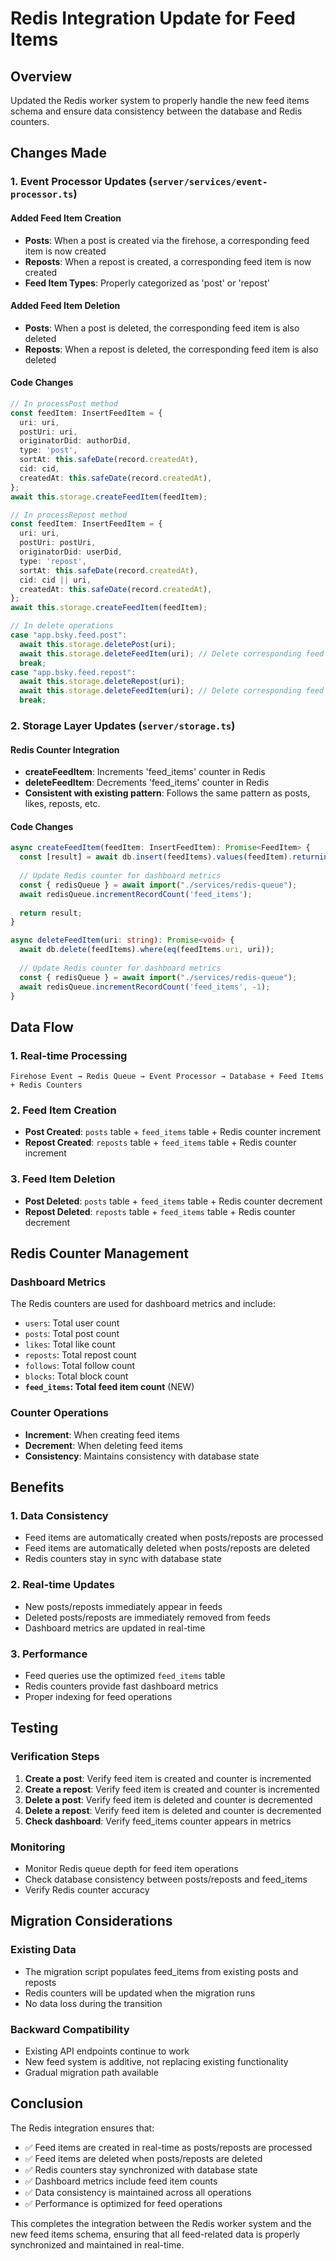 # Redis Integration Update for Feed Items

## Overview
Updated the Redis worker system to properly handle the new feed items schema and ensure data consistency between the database and Redis counters.

## Changes Made

### 1. Event Processor Updates (`server/services/event-processor.ts`)

#### Added Feed Item Creation
- **Posts**: When a post is created via the firehose, a corresponding feed item is now created
- **Reposts**: When a repost is created, a corresponding feed item is now created
- **Feed Item Types**: Properly categorized as 'post' or 'repost'

#### Added Feed Item Deletion
- **Posts**: When a post is deleted, the corresponding feed item is also deleted
- **Reposts**: When a repost is deleted, the corresponding feed item is also deleted

#### Code Changes
```typescript
// In processPost method
const feedItem: InsertFeedItem = {
  uri: uri,
  postUri: uri,
  originatorDid: authorDid,
  type: 'post',
  sortAt: this.safeDate(record.createdAt),
  cid: cid,
  createdAt: this.safeDate(record.createdAt),
};
await this.storage.createFeedItem(feedItem);

// In processRepost method
const feedItem: InsertFeedItem = {
  uri: uri,
  postUri: postUri,
  originatorDid: userDid,
  type: 'repost',
  sortAt: this.safeDate(record.createdAt),
  cid: cid || uri,
  createdAt: this.safeDate(record.createdAt),
};
await this.storage.createFeedItem(feedItem);

// In delete operations
case "app.bsky.feed.post":
  await this.storage.deletePost(uri);
  await this.storage.deleteFeedItem(uri); // Delete corresponding feed item
  break;
case "app.bsky.feed.repost":
  await this.storage.deleteRepost(uri);
  await this.storage.deleteFeedItem(uri); // Delete corresponding feed item
  break;
```

### 2. Storage Layer Updates (`server/storage.ts`)

#### Redis Counter Integration
- **createFeedItem**: Increments 'feed_items' counter in Redis
- **deleteFeedItem**: Decrements 'feed_items' counter in Redis
- **Consistent with existing pattern**: Follows the same pattern as posts, likes, reposts, etc.

#### Code Changes
```typescript
async createFeedItem(feedItem: InsertFeedItem): Promise<FeedItem> {
  const [result] = await db.insert(feedItems).values(feedItem).returning();
  
  // Update Redis counter for dashboard metrics
  const { redisQueue } = await import("./services/redis-queue");
  await redisQueue.incrementRecordCount('feed_items');
  
  return result;
}

async deleteFeedItem(uri: string): Promise<void> {
  await db.delete(feedItems).where(eq(feedItems.uri, uri));
  
  // Update Redis counter for dashboard metrics
  const { redisQueue } = await import("./services/redis-queue");
  await redisQueue.incrementRecordCount('feed_items', -1);
}
```

## Data Flow

### 1. Real-time Processing
```
Firehose Event → Redis Queue → Event Processor → Database + Feed Items + Redis Counters
```

### 2. Feed Item Creation
- **Post Created**: `posts` table + `feed_items` table + Redis counter increment
- **Repost Created**: `reposts` table + `feed_items` table + Redis counter increment

### 3. Feed Item Deletion
- **Post Deleted**: `posts` table + `feed_items` table + Redis counter decrement
- **Repost Deleted**: `reposts` table + `feed_items` table + Redis counter decrement

## Redis Counter Management

### Dashboard Metrics
The Redis counters are used for dashboard metrics and include:
- `users`: Total user count
- `posts`: Total post count
- `likes`: Total like count
- `reposts`: Total repost count
- `follows`: Total follow count
- `blocks`: Total block count
- **`feed_items`: Total feed item count** (NEW)

### Counter Operations
- **Increment**: When creating feed items
- **Decrement**: When deleting feed items
- **Consistency**: Maintains consistency with database state

## Benefits

### 1. Data Consistency
- Feed items are automatically created when posts/reposts are processed
- Feed items are automatically deleted when posts/reposts are deleted
- Redis counters stay in sync with database state

### 2. Real-time Updates
- New posts/reposts immediately appear in feeds
- Deleted posts/reposts are immediately removed from feeds
- Dashboard metrics are updated in real-time

### 3. Performance
- Feed queries use the optimized `feed_items` table
- Redis counters provide fast dashboard metrics
- Proper indexing for feed operations

## Testing

### Verification Steps
1. **Create a post**: Verify feed item is created and counter is incremented
2. **Create a repost**: Verify feed item is created and counter is incremented
3. **Delete a post**: Verify feed item is deleted and counter is decremented
4. **Delete a repost**: Verify feed item is deleted and counter is decremented
5. **Check dashboard**: Verify feed_items counter appears in metrics

### Monitoring
- Monitor Redis queue depth for feed item operations
- Check database consistency between posts/reposts and feed_items
- Verify Redis counter accuracy

## Migration Considerations

### Existing Data
- The migration script populates feed_items from existing posts and reposts
- Redis counters will be updated when the migration runs
- No data loss during the transition

### Backward Compatibility
- Existing API endpoints continue to work
- New feed system is additive, not replacing existing functionality
- Gradual migration path available

## Conclusion

The Redis integration ensures that:
- ✅ Feed items are created in real-time as posts/reposts are processed
- ✅ Feed items are deleted when posts/reposts are deleted
- ✅ Redis counters stay synchronized with database state
- ✅ Dashboard metrics include feed item counts
- ✅ Data consistency is maintained across all operations
- ✅ Performance is optimized for feed operations

This completes the integration between the Redis worker system and the new feed items schema, ensuring that all feed-related data is properly synchronized and maintained in real-time.